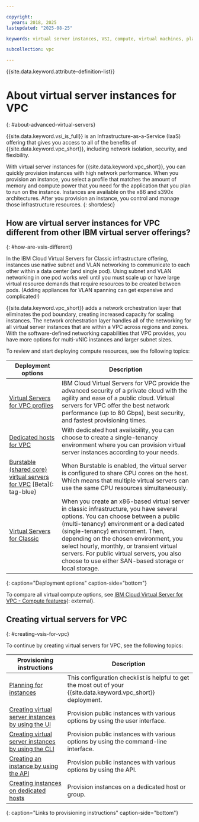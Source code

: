 ```yaml
---

copyright:
  years: 2018, 2025
lastupdated: "2025-08-25"

keywords: virtual server instances, VSI, compute, virtual machines, planning, best practices, instances, virtual servers, virtual server instance, Virtual servers for VPC, gen 2, generation 2, infrastructure, infrastructure as a service, IaaS, vsi

subcollection: vpc

---
```


{{site.data.keyword.attribute-definition-list}}

# About virtual server instances for VPC
{: #about-advanced-virtual-servers}

{{site.data.keyword.vsi_is_full}} is an Infrastructure-as-a-Service (IaaS) offering that gives you access to all of the benefits of {{site.data.keyword.vpc_short}}, including network isolation, security, and flexibility.

With virtual server instances for {{site.data.keyword.vpc_short}}, you can quickly provision instances with high network performance. When you provision an instance, you select a profile that matches the amount of memory and compute power that you need for the application that you plan to run on the instance. Instances are available on the x86 and s390x architectures. After you provision an instance, you control and manage those infrastructure resources.
{: shortdesc}

## How are virtual server instances for VPC different from other IBM virtual server offerings?
{: #how-are-vsis-different}

In the IBM Cloud Virtual Servers for Classic infrastructure offering, instances use native subnet and VLAN networking to communicate to each other within a data center (and single pod). Using subnet and VLAN networking in one pod works well until you must scale up or have large virtual resource demands that require resources to be created between pods. (Adding appliances for VLAN spanning can get expensive and complicated!)

{{site.data.keyword.vpc_short}} adds a network orchestration layer that eliminates the pod boundary, creating increased capacity for scaling instances. The network orchestration layer handles all of the networking for all virtual server instances that are within a VPC across regions and zones. With the software-defined networking capabilities that VPC provides, you have more options for multi-vNIC instances and larger subnet sizes.

To review and start deploying compute resources, see the following topics:

|              Deployment options                           |  Description                                        |
| --------------------------------------------------------- | --------------------------------------------------- |
|[Virtual Servers for VPC profiles](/docs/vpc?topic=vpc-profiles#profiles) | IBM Cloud Virtual Servers for VPC provide the advanced security of a private cloud with the agility and ease of a public cloud. Virtual servers for VPC offer the best network performance (up to 80 Gbps), best security, and fastest provisioning times.|
|[Dedicated hosts for VPC](/docs/vpc?topic=vpc-creating-dedicated-hosts-instances) | With dedicated host availability, you can choose to create a single-tenancy environment where you can provision virtual server instances according to your needs.|
| [Burstable (shared core) virtual servers for VPC](/docs/vpc?topic=burstable-virtual-servers) [Beta]{: tag-blue}  | When Burstable is enabled, the virtual server is configured to share CPU cores on the host. Which means that multiple virtual servers can use the same CPU resources simultaneously. |
|[Virtual Servers for Classic](/docs/virtual-servers?topic=virtual-servers-getting-started-tutorial)| When you create an x86-based virtual server in classic infrastructure, you have several options. You can choose between a public (multi-tenancy) environment or a dedicated (single-tenancy) environment. Then, depending on the chosen environment, you select hourly, monthly, or transient virtual servers. For public virtual servers, you also choose to use either SAN-based storage or local storage. |
{: caption="Deployment options" caption-side="bottom"}

To compare all virtual compute options, see [IBM Cloud Virtual Server for VPC - Compute features](https://www.ibm.com/products/virtual-servers/features){: external}.

## Creating virtual servers for VPC
{: #creating-vsis-for-vpc}

To continue by creating virtual servers for VPC, see the following topics:

|              Provisioning instructions                          |  Description                                        |
| --------------------------------------------------------- | --------------------------------------------------- |
| [Planning for instances](/docs/vpc?topic=vpc-vsi_best_practices) | This configuration checklist is helpful to get the most out of your {{site.data.keyword.vpc_short}} deployment. |
|[Creating virtual server instances by using the UI](/docs/vpc?topic=vpc-creating-virtual-servers) | Provision public instances with various options by using the user interface.|
|[Creating virtual server instances by using the CLI](/docs/vpc?topic=vpc-creating-virtual-servers&interface=cli)| Provision public instances with various options by using the command-line interface. |
| [Creating an instance by using the API](/docs/vpc?topic=vpc-creating-vpc-resources-with-cli-and-api&interface=api#create-instance-api-tutorial) | Provision public instances with various options by using the API. |
|[Creating instances on dedicated hosts](/docs/vpc?topic=vpc-creating-instance-on-dh)| Provision instances on a dedicated host or group. |
{: caption="Links to provisioning instructions" caption-side="bottom"}
